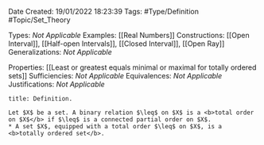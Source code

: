 <div class="topSpace"></div>

Date Created: 19/01/2022 18:23:39
Tags: #Type/Definition #Topic/Set_Theory

Types: <i>Not Applicable</i>
Examples: [[Real Numbers]]
Constructions: [[Open Interval]], [[Half-open Intervals]], [[Closed Interval]], [[Open Ray]]
Generalizations: <i>Not Applicable</i>

Properties: [[Least or greatest equals minimal or maximal for totally ordered sets]]
Sufficiencies: <i>Not Applicable</i>
Equivalences: <i>Not Applicable</i>
Justifications: <i>Not Applicable</i>

``` ad-Definition
title: Definition.

Let $X$ be a set. A binary relation $\leq$ on $X$ is a <b>total order on $X$</b> if $\leq$ is a connected partial order on $X$.
* A set $X$, equipped with a total order $\leq$ on $X$, is a <b>totally ordered set</b>.

```
